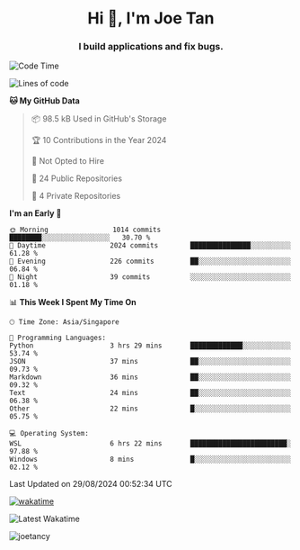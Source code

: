 <h1 align="center">Hi 👋, I'm Joe Tan</h1>
<h3 align="center">I build applications and fix bugs.</h3>

<!--START_SECTION:waka-->
![Code Time](http://img.shields.io/badge/Code%20Time-1%2C424%20hrs%2032%20mins-blue)

![Lines of code](https://img.shields.io/badge/From%20Hello%20World%20I%27ve%20Written-46.5%20million%20lines%20of%20code-blue)

**🐱 My GitHub Data** 

> 📦 98.5 kB Used in GitHub's Storage 
 > 
> 🏆 10 Contributions in the Year 2024
 > 
> 🚫 Not Opted to Hire
 > 
> 📜 24 Public Repositories 
 > 
> 🔑 4 Private Repositories 
 > 
**I'm an Early 🐤** 

```text
🌞 Morning                1014 commits        ████████░░░░░░░░░░░░░░░░░   30.70 % 
🌆 Daytime                2024 commits        ███████████████░░░░░░░░░░   61.28 % 
🌃 Evening                226 commits         ██░░░░░░░░░░░░░░░░░░░░░░░   06.84 % 
🌙 Night                  39 commits          ░░░░░░░░░░░░░░░░░░░░░░░░░   01.18 % 
```


📊 **This Week I Spent My Time On** 

```text
🕑︎ Time Zone: Asia/Singapore

💬 Programming Languages: 
Python                   3 hrs 29 mins       █████████████░░░░░░░░░░░░   53.74 % 
JSON                     37 mins             ██░░░░░░░░░░░░░░░░░░░░░░░   09.73 % 
Markdown                 36 mins             ██░░░░░░░░░░░░░░░░░░░░░░░   09.32 % 
Text                     24 mins             ██░░░░░░░░░░░░░░░░░░░░░░░   06.38 % 
Other                    22 mins             █░░░░░░░░░░░░░░░░░░░░░░░░   05.75 % 

💻 Operating System: 
WSL                      6 hrs 22 mins       ████████████████████████░   97.88 % 
Windows                  8 mins              █░░░░░░░░░░░░░░░░░░░░░░░░   02.12 % 
```


 Last Updated on 29/08/2024 00:52:34 UTC
<!--END_SECTION:waka-->
[![wakatime](https://wakatime.com/badge/user/e0e3a0f0-6d69-4241-946d-0baaf7b91278.svg)](https://wakatime.com/@e0e3a0f0-6d69-4241-946d-0baaf7b91278)

![Latest Wakatime](https://github.com/joetancy/joetancy/workflows/Latest%20Wakatime/badge.svg)

<p align="left"> <img src="https://komarev.com/ghpvc/?username=joetancy" alt="joetancy" /> </p>

